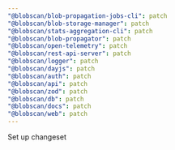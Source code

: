 ```yaml
---
"@blobscan/blob-propagation-jobs-cli": patch
"@blobscan/blob-storage-manager": patch
"@blobscan/stats-aggregation-cli": patch
"@blobscan/blob-propagator": patch
"@blobscan/open-telemetry": patch
"@blobscan/rest-api-server": patch
"@blobscan/logger": patch
"@blobscan/dayjs": patch
"@blobscan/auth": patch
"@blobscan/api": patch
"@blobscan/zod": patch
"@blobscan/db": patch
"@blobscan/docs": patch
"@blobscan/web": patch
---
```


Set up changeset
